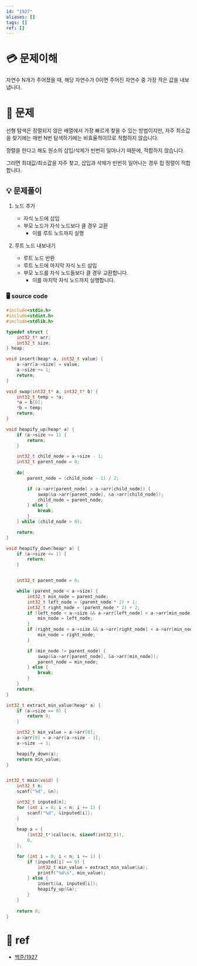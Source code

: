 ```yaml
---
id: "1927"
aliases: []
tags: []
ref: []
---
```


# 💳 문제이해

자연수 N개가 주어졌을 때, 해당 자연수가 0이면 주어진 자연수 중
가장 작은 값을 내보냅니다.

# 🚥 문제

선형 탐색은 정렬되지 않은 배열에서 가장 빠르게 찾을 수 있는 방법이지만,
자주 최소값을 찾기에는 매번 N번 탐색하기에는 비효율적이므로 적합하지 않습니다.

정렬을 한다고 해도 원소의 삽입/삭제가 빈번히 일어나기 때문에, 적합하지 않습니다.

그러면 최대값/최소값을 자주 찾고, 삽입과 삭제가 빈번히 일어나는 경우 힙 정렬이
적합합니다.


## 💡 문제풀이
1. 노드 추가
    - 자식 노드에 삽입
    - 부모 노드가 자식 노드보다 클 경우 교환
        - 이를 루트 노드까지 실행

2. 루트 노드 내보내기
    - 루트 노드 반환
    - 루트 노드에 마지막 자식 노드 삼입
    - 부모 노드를 자식 노드들보다 클 경우 교환합니다.
        - 이를 마지막 자식 노드까지 실행합니다.

### 🖥️ source code

```c
#include<stdio.h>
#include<stdint.h>
#include<stdlib.h>

typedef struct {
	int32_t* arr;
	int32_t size;
} heap;

void insert(heap* a, int32_t value) {
	a->arr[a->size] = value;
	a->size += 1;
	return;
}

void swap(int32_t* a, int32_t* b) {
	int32_t temp = *a;
	*a = b[0];
	*b = temp;
	return;
}

void heapify_up(heap* a) {
	if (a->size <= 1) {
		return;
	}

	int32_t child_node = a->size - 1;
	int32_t parent_node = 0;
		
	do{
		parent_node = (child_node - 1) / 2;

		if (a->arr[parent_node] > a->arr[child_node]) {
			swap(&a->arr[parent_node], &a->arr[child_node]);
			child_node = parent_node;
		} else {
			break;
		}
	} while (child_node > 0);

	return;
}

void heapify_down(heap* a) {
	if (a->size <= 1) {
		return;
	}


	int32_t parent_node = 0;

	while (parent_node < a->size) {
		int32_t min_node = parent_node;
		int32_t left_node = (parent_node * 2) + 1;
		int32_t right_node = (parent_node * 2) + 2;	
		if (left_node < a->size && a->arr[left_node] < a->arr[min_node]) {
			min_node = left_node;	
		}
		if (right_node < a->size && a->arr[right_node] < a->arr[min_node]) {
			min_node = right_node;
		}

		if (min_node != parent_node) {
			swap(&a->arr[parent_node], &a->arr[min_node]);
			parent_node = min_node;
		} else {
			break;
		}
	}
	return;
}

int32_t extract_min_value(heap* a) {
	if (a->size == 0) {
		return 0;
	}

	int32_t min_value = a->arr[0];
	a->arr[0] = a->arr[a->size - 1];
	a->size -= 1;

	heapify_down(a);
	return min_value;
}


int32_t main(void) {
	int32_t n;
	scanf("%d", &n);

	int32_t inputed[n];
	for (int i = 0; i < n; i += 1) {
		scanf("%d", &inputed[i]);
	}
	
	heap a = {
		(int32_t*)calloc(n, sizeof(int32_t)),
		0,
	};

	for (int i = 0; i < n; i += 1) {
		if (inputed[i] == 0) {
			int32_t min_value = extract_min_value(&a);
			printf("%d\n", min_value);
		} else {
			insert(&a, inputed[i]);
			heapify_up(&a);
		}
	}
	
	return 0;
}
```

# 🔗 ref
- [백준/1927](https://www.acmicpc.net/problem/1927)
